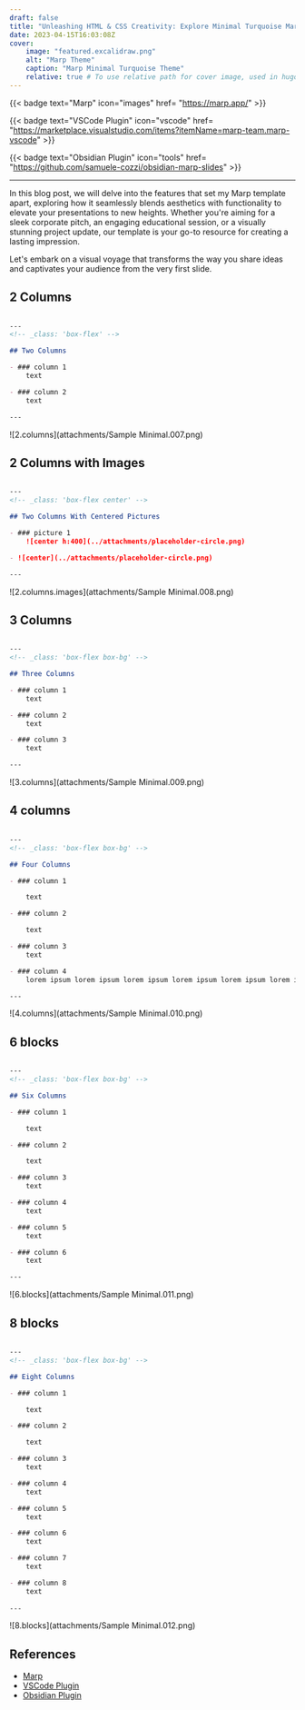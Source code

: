```yaml
---
draft: false
title: "Unleashing HTML & CSS Creativity: Explore Minimal Turquoise Marp  Template - The Flex"
date: 2023-04-15T16:03:08Z
cover:
    image: "featured.excalidraw.png"
    alt: "Marp Theme"
    caption: "Marp Minimal Turquoise Theme"
    relative: true # To use relative path for cover image, used in hugo Page-bundles
---
```

{{< badge text="Marp" icon="images" href= "https://marp.app/" >}}

{{< badge text="VSCode Plugin" icon="vscode" href= "https://marketplace.visualstudio.com/items?itemName=marp-team.marp-vscode" >}}

{{< badge text="Obsidian Plugin" icon="tools" href= "https://github.com/samuele-cozzi/obsidian-marp-slides" >}}

---

In this blog post, we will delve into the features that set my Marp template apart, exploring how it seamlessly blends aesthetics with functionality to elevate your presentations to new heights. Whether you're aiming for a sleek corporate pitch, an engaging educational session, or a visually stunning project update, our template is your go-to resource for creating a lasting impression.

Let's embark on a visual voyage that transforms the way you share ideas and captivates your audience from the very first slide.

## 2 Columns

```markdown

--- 
<!-- _class: 'box-flex' -->

## Two Columns 

- ### column 1
	text

- ### column 2
	text

---

```

![2.columns](attachments/Sample Minimal.007.png)

## 2 Columns with Images

```markdown

--- 
<!-- _class: 'box-flex center' -->

## Two Columns With Centered Pictures

- ### picture 1
	![center h:400](../attachments/placeholder-circle.png)

- ![center](../attachments/placeholder-circle.png)

---

```

![2.columns.images](attachments/Sample Minimal.008.png)

## 3 Columns

```markdown

--- 
<!-- _class: 'box-flex box-bg' -->

## Three Columns 

- ### column 1
	text

- ### column 2
	text

- ### column 3
	text

---

```

![3.columns](attachments/Sample Minimal.009.png)

## 4 columns

```markdown

--- 
<!-- _class: 'box-flex box-bg' -->

## Four Columns 

- ### column 1

	text

- ### column 2

	text

- ### column 3
	text

- ### column 4
	lorem ipsum lorem ipsum lorem ipsum lorem ipsum lorem ipsum lorem ipsum 

---

```

![4.columns](attachments/Sample Minimal.010.png)

## 6 blocks

```markdown

--- 
<!-- _class: 'box-flex box-bg' -->

## Six Columns 

- ### column 1

	text

- ### column 2

	text

- ### column 3
	text

- ### column 4
	text

- ### column 5
	text

- ### column 6
	text

---

```

![6.blocks](attachments/Sample Minimal.011.png)

## 8 blocks

```markdown

--- 
<!-- _class: 'box-flex box-bg' -->

## Eight Columns 

- ### column 1

	text

- ### column 2

	text

- ### column 3
	text

- ### column 4
	text

- ### column 5
	text

- ### column 6
	text

- ### column 7
	text

- ### column 8
	text
  
---

```

![8.blocks](attachments/Sample Minimal.012.png)

## References

- [Marp](https://marp.app/)
- [VSCode Plugin](https://marketplace.visualstudio.com/items?itemName=marp-team.marp-vscode)
- [Obsidian Plugin](https://github.com/samuele-cozzi/obsidian-marp-slides)
